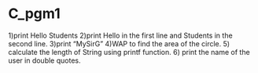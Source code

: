 # C_pgm1
1)print Hello Students 2)print Hello in the first line and Students in the second line.  3)print “MySirG”  4)WAP to find the area of the circle. 5) calculate the length of String using printf function.  6) print the name of the user in double quotes.

